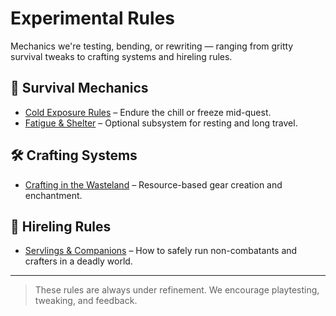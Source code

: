 # Experimental Rules

Mechanics we're testing, bending, or rewriting — ranging from gritty survival tweaks to crafting systems and hireling rules.

## 🥶 Survival Mechanics

- [Cold Exposure Rules](experiments/cold-exposure.md) – Endure the chill or freeze mid-quest.
- [Fatigue & Shelter](experiments/cold-exposure.md#fatigue) – Optional subsystem for resting and long travel.

## 🛠️ Crafting Systems

- [Crafting in the Wasteland](experiments/crafting.md) – Resource-based gear creation and enchantment.

## 🙋 Hireling Rules

- [Servlings & Companions](experiments/servlings.md) – How to safely run non-combatants and crafters in a deadly world.

---

> These rules are always under refinement. We encourage playtesting, tweaking, and feedback.
